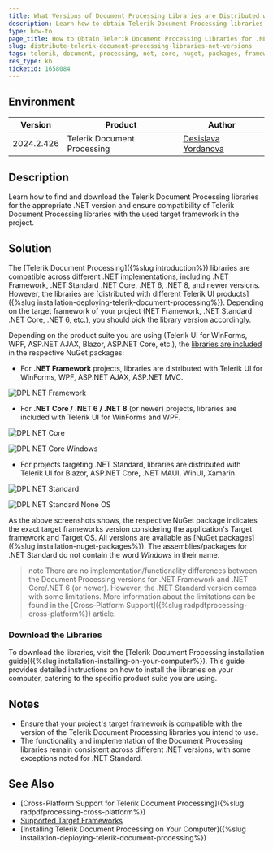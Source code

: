 ```yaml
---
title: What Versions of Document Processing Libraries are Distributed with the Telerik Products
description: Learn how to obtain Telerik Document Processing libraries suitable for .NET Framework, .NET Standard, .NET Core, .NET 6, and newer versions.
type: how-to
page_title: How to Obtain Telerik Document Processing Libraries for .NET Framework, .NET Standard, .NET Core, .NET 6, and newer versions
slug: distribute-telerik-document-processing-libraries-net-versions
tags: telerik, document, processing, net, core, nuget, packages, framework, windows, distribute, libraries, standard
res_type: kb
ticketid: 1658084
---
```


## Environment

| Version | Product | Author | 
| --- | --- | ---- | 
| 2024.2.426| Telerik Document Processing|[Desislava Yordanova](https://www.telerik.com/blogs/author/desislava-yordanova)| 

## Description
Learn how to find and download the Telerik Document Processing libraries for the appropriate .NET version and ensure compatibility of Telerik Document Processing libraries with the used target framework in the project.

## Solution

The [Telerik Document Processing]({%slug introduction%}) libraries are compatible across different .NET implementations, including .NET Framework, .NET Standard .NET Core, .NET 6, .NET 8, and newer versions. However, the libraries are [distributed with different Telerik UI products]({%slug installation-deploying-telerik-document-processing%}). Depending on the target framework of your project (NET Framework, .NET Standard .NET Core, .NET 6, etc.), you should pick the library version accordingly. 

Depending on the product suite you are using (Telerik UI for WinForms, WPF, ASP.NET AJAX, Blazor, ASP.NET Core, etc.), the [libraries are included](https://docs.telerik.com/devtools/document-processing/introduction#available-assemblies) in the respective NuGet packages:
   
- For **.NET Framework** projects, libraries are distributed with Telerik UI for WinForms, WPF, ASP.NET AJAX, ASP.NET MVC.

![DPL NET Framework](images/dpl-net-framework.png)  

- For **.NET Core / .NET 6 / .NET 8** (or newer) projects, libraries are included with Telerik UI for WinForms and WPF.

![DPL NET Core](images/dpl-net-core.png)  

![DPL NET Core Windows](images/dpl-net-core-windows.png)   

- For projects targeting .NET Standard, libraries are distributed with Telerik UI for Blazor, ASP.NET Core, .NET MAUI, WinUI, Xamarin.

![DPL NET Standard](images/dpl-net-standard.png)  

![DPL NET Standard None OS](images/dpl-net-standard-none-os.png)    

As the above screenshots shows, the respective NuGet package indicates the exact target frameworks version considering the application's Target framework and Target OS. All versions are available as [NuGet packages]({%slug installation-nuget-packages%}). The assemblies/packages for .NET Standard do not contain the word *Windows* in their name.

>note There are no implementation/functionality differences between the Document Processing versions for .NET Framework and .NET Core/.NET 6 (or newer). However, the .NET Standard version comes with some limitations. More information about the limitations can be found in the [Cross-Platform Support]({%slug radpdfprocessing-cross-platform%}) article.

### Download the Libraries

To download the libraries, visit the [Telerik Document Processing installation guide]({%slug installation-installing-on-your-computer%}). This guide provides detailed instructions on how to install the libraries on your computer, catering to the specific product suite you are using.

## Notes

- Ensure that your project's target framework is compatible with the version of the Telerik Document Processing libraries you intend to use.
- The functionality and implementation of the Document Processing libraries remain consistent across different .NET versions, with some exceptions noted for .NET Standard.

## See Also

- [Cross-Platform Support for Telerik Document Processing]({%slug radpdfprocessing-cross-platform%})
- [Supported Target Frameworks](https://docs.telerik.com/devtools/document-processing/introduction#available-assemblies)
- [Installing Telerik Document Processing on Your Computer]({%slug installation-deploying-telerik-document-processing%})
